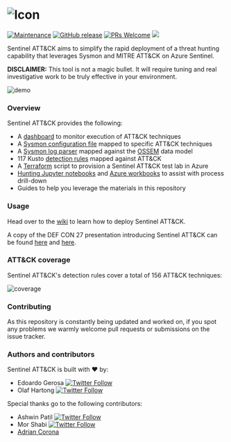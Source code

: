 ![Icon](https://github.com/netevert/sentinel-attack/blob/master/docs/logo.png)
=========

[![Maintenance](https://img.shields.io/maintenance/yes/2020.svg?style=flat-square)]()
[![GitHub release](https://img.shields.io/github/release/BlueTeamLabs/sentinel-attack.svg?style=flat-square)](https://github.com/BlueTeamLabs/sentinel-attack/releases)
[![PRs Welcome](https://img.shields.io/badge/PRs-welcome-brightgreen.svg?style=flat-square)](http://makeapullrequest.com)
[![](https://img.shields.io/badge/2019-DEF%20CON%2027-blueviolet?style=flat-square)](https://cloud-village.org/#talks?olafedoardo)

Sentinel ATT&CK aims to simplify the rapid deployment of a threat hunting capability that leverages Sysmon and MITRE ATT&CK on Azure Sentinel.

**DISCLAIMER:** This tool is not a magic bullet. It will require tuning and real investigative work to be truly effective in your environment.

 ![demo](https://github.com/BlueTeamToolkit/sentinel-attack/blob/master/docs/demo.gif)

### Overview
 Sentinel ATT&CK provides the following:
 - A [dashboard](https://github.com/BlueTeamToolkit/sentinel-attack/blob/master/dashboards/attack_telemetry.json) to monitor execution of ATT&CK techniques 
 - A [Sysmon configuration file](https://github.com/BlueTeamToolkit/sentinel-attack/blob/master/sysmonconfig.xml) mapped to specific ATT&CK techniques  
 - A [Sysmon log parser](https://github.com/BlueTeamToolkit/sentinel-attack/blob/master/parsers/Sysmon-OSSEM.txt) mapped against the [OSSEM](https://github.com/Cyb3rWard0g/OSSEM) data model
 - 117 Kusto [detection rules](https://github.com/BlueTeamToolkit/sentinel-attack/tree/master/detections) mapped against ATT&CK
 - A [Terraform](https://www.terraform.io/) script to provision a Sentinel ATT&CK test lab in Azure
 - [Hunting Jupyter notebooks](https://github.com/BlueTeamToolkit/sentinel-attack/tree/master/hunting/notebooks) and [Azure workbooks](https://github.com/BlueTeamToolkit/sentinel-attack/tree/master/hunting/workbooks) to assist with process drill-down 
 - Guides to help you leverage the materials in this repository

### Usage
Head over to the [wiki](https://github.com/BlueTeamLabs/sentinel-attack/wiki) to learn how to deploy Sentinel ATT&CK.

A copy of the DEF CON 27 presentation introducing Sentinel ATT&CK can be found [here](https://cloud-village.org/#talks?olafedoardo) and [here](https://github.com/BlueTeamToolkit/sentinel-attack/tree/master/docs/DEFCON_attacking_the_sentinel.pdf).

### ATT&CK coverage

Sentinel ATT&CK's detection rules cover a total of 156 ATT&CK techniques:

![coverage](https://github.com/BlueTeamToolkit/sentinel-attack/blob/master/docs/sentinel_attack_coverage.JPG)

### Contributing
As this repository is constantly being updated and worked on, if you spot any problems we warmly welcome pull requests or submissions on the issue tracker.

### Authors and contributors
Sentinel ATT&CK is built with ❤ by:
- Edoardo Gerosa 
[![Twitter Follow](https://img.shields.io/twitter/follow/netevert.svg?style=social)](https://twitter.com/netevert)
- Olaf Hartong
[![Twitter Follow](https://img.shields.io/twitter/follow/olafhartong.svg?style=social)](https://twitter.com/olafhartong) 

Special thanks go to the following contributors:

- Ashwin Patil
[![Twitter Follow](https://img.shields.io/twitter/follow/ashwinpatil.svg?style=social)](https://twitter.com/ashwinpatil)
- Mor Shabi
[![Twitter Follow](https://img.shields.io/twitter/follow/Mor44574618.svg?style=social)](https://twitter.com/Mor44574618)
- [Adrian Corona](https://github.com/temores)